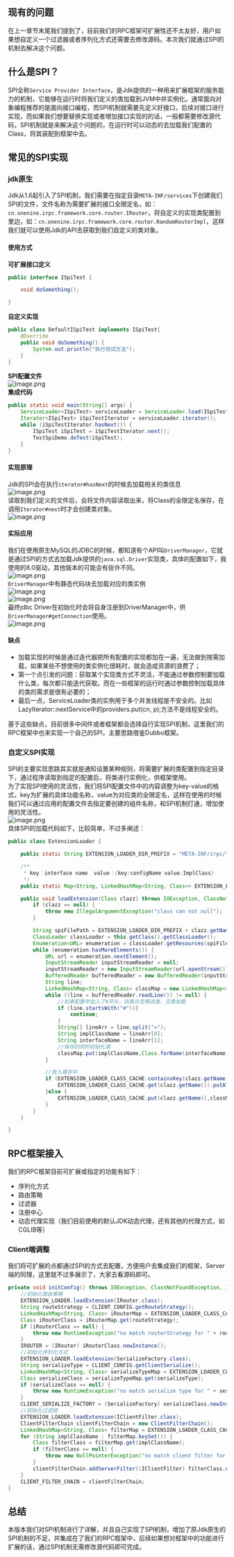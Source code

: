 <a name="Lhk5K"></a>
## 现有的问题
在上一章节末尾我们提到了，目前我们的RPC框架可扩展性还不太友好，用户如果想自定义一个过滤器或者序列化方式还需要去修改源码。本次我们就通过SPI的机制去解决这个问题。
<a name="nVr6q"></a>
## 什么是SPI？
SPI全称`Service Provider Interface`，是Jdk提供的一种用来扩展框架的服务能力的机制，它能够在运行时将我们定义的类加载到JVM中并实例化。通常面向对象编程推荐的是面向接口编程，而SPI机制就需要先定义好接口，后续对接口进行实现，而如果我们想要替换实现或者增加接口实现的的话，一般都需要修改源代码，SPI机制就是来解决这个问题的，在运行时可以动态的去加载我们配置的Class，将其装配到框架中去。
<a name="sYzrq"></a>
## 常见的SPI实现
<a name="PIKeO"></a>
### jdk原生
Jdk从1.6起引入了SPI机制，我们需要在指定目录`META-INF/services`下创建我们SPI的文件，文件名称为需要扩展的接口全限定名，如：`cn.onenine.irpc.framework.core.router.IRouter`，将自定义的实现类配置到里边，如：`cn.onenine.irpc.framework.core.router.RandomRouterImpl`，这样我们就可以使用Jdk的API去获取到我们自定义的类对象。
<a name="aDW3m"></a>
#### 使用方式
**可扩展接口定义**
```java
public interface ISpiTest {

    void doSomething();

}
```
**自定义实现**
```java
public class DefaultISpiTest implements ISpiTest{
    @Override
    public void doSomething() {
        System.out.println("执行测试方法");
    }
}
```

**SPI配置文件**<br />![image.png](https://cdn.nlark.com/yuque/0/2023/png/1171730/1672886346604-e7acf355-6c45-4ed4-8a13-c43f9fc924a7.png#averageHue=%23384538&clientId=ude24e297-2c28-4&crop=0&crop=0&crop=1&crop=1&from=paste&height=222&id=u0af1811d&margin=%5Bobject%20Object%5D&name=image.png&originHeight=277&originWidth=1376&originalType=binary&ratio=1&rotation=0&showTitle=false&size=24791&status=done&style=none&taskId=u96af2384-ffff-4bda-8226-79bdd9875bf&title=&width=1100.8)<br />**集成代码**
```java
public static void main(String[] args) {
    ServiceLoader<ISpiTest> serviceLoader = ServiceLoader.load(ISpiTest.class);
    Iterator<ISpiTest> iSpiTestIterator = serviceLoader.iterator();
    while (iSpiTestIterator.hasNext()) {
        ISpiTest iSpiTest = iSpiTestIterator.next();
        TestSpiDemo.doTest(iSpiTest);
    }
}
```
<a name="bK3yA"></a>
#### 实现原理
Jdk的SPI会在执行`iterator#hasNext`的时候去加载相关的类信息<br />![image.png](https://cdn.nlark.com/yuque/0/2023/png/1171730/1672888187187-0ca190a7-c696-4227-9bfd-32d09a03dc75.png#averageHue=%234c5657&clientId=ude24e297-2c28-4&crop=0&crop=0&crop=1&crop=1&from=paste&height=584&id=ud328678c&margin=%5Bobject%20Object%5D&name=image.png&originHeight=730&originWidth=1807&originalType=binary&ratio=1&rotation=0&showTitle=false&size=140830&status=done&style=none&taskId=uf346ca20-a7b6-4ec6-a894-1d4dca6fba7&title=&width=1445.6)<br />读取到我们定义的文件后，会将文件内容读取出来，将Class的全限定名保存，在调用`Iterator#next`时才会创建类对象。<br />![image.png](https://cdn.nlark.com/yuque/0/2023/png/1171730/1672888375730-4277e345-3056-454d-8459-2f44885a9fec.png#averageHue=%236a836a&clientId=ude24e297-2c28-4&crop=0&crop=0&crop=1&crop=1&from=paste&height=677&id=ub4a6ed64&margin=%5Bobject%20Object%5D&name=image.png&originHeight=846&originWidth=1818&originalType=binary&ratio=1&rotation=0&showTitle=false&size=188637&status=done&style=none&taskId=u276ee9c1-470d-4142-9bd1-16bf6d69417&title=&width=1454.4)
<a name="iJw8h"></a>
#### 实际应用
我们在使用原生MySQL的JDBC的时候，都知道有个API叫`DriverManager`，它就是通过SPI的方式去加载Jdk提供的`java.sql.Driver`实现类，具体的配置如下，我使用的8.0驱动，其他版本的可能会有些许不同。<br />![image.png](https://cdn.nlark.com/yuque/0/2023/png/1171730/1672889201052-f77ed570-11ac-49af-bf13-caf0e68525e1.png#averageHue=%23504e43&clientId=ude24e297-2c28-4&crop=0&crop=0&crop=1&crop=1&from=paste&height=414&id=ua65d45de&margin=%5Bobject%20Object%5D&name=image.png&originHeight=518&originWidth=1469&originalType=binary&ratio=1&rotation=0&showTitle=false&size=65798&status=done&style=none&taskId=u02e4c6ab-85ec-4b82-be6f-41a3c86111b&title=&width=1175.2)<br />`DriverManager`中有静态代码块去加载对应的类实例<br />![image.png](https://cdn.nlark.com/yuque/0/2023/png/1171730/1672889276374-b77e38cd-c8c2-4cc8-96a0-3503b6b589e4.png#averageHue=%232c2c2b&clientId=ude24e297-2c28-4&crop=0&crop=0&crop=1&crop=1&from=paste&height=210&id=u31be162b&margin=%5Bobject%20Object%5D&name=image.png&originHeight=263&originWidth=775&originalType=binary&ratio=1&rotation=0&showTitle=false&size=28332&status=done&style=none&taskId=u1fb1bb77-e7f8-4cdc-8338-1d50789861a&title=&width=620)<br />![image.png](https://cdn.nlark.com/yuque/0/2023/png/1171730/1672889294405-65d3bc34-21e1-4ddc-89a5-cb8c3bd557b0.png#averageHue=%232d2c2b&clientId=ude24e297-2c28-4&crop=0&crop=0&crop=1&crop=1&from=paste&height=541&id=u1b2f9b7f&margin=%5Bobject%20Object%5D&name=image.png&originHeight=676&originWidth=961&originalType=binary&ratio=1&rotation=0&showTitle=false&size=89406&status=done&style=none&taskId=u96d6dd09-a8ed-448b-8829-d6a0cbc800e&title=&width=768.8)<br />最终jdbc Driver在初始化时会将自身注册到DriverManager中，供`DriverManager#getConnection`使用。<br />![image.png](https://cdn.nlark.com/yuque/0/2023/png/1171730/1672891626601-3dcdf548-fef3-43eb-9da2-a77eb6aca756.png#averageHue=%232d2b2b&clientId=ude24e297-2c28-4&crop=0&crop=0&crop=1&crop=1&from=paste&height=655&id=u24a24a60&margin=%5Bobject%20Object%5D&name=image.png&originHeight=819&originWidth=951&originalType=binary&ratio=1&rotation=0&showTitle=false&size=75889&status=done&style=none&taskId=u8771ae1f-87d3-42ad-8c63-ff0e414a26e&title=&width=760.8)
<a name="Zp89l"></a>
#### 缺点

- 加载实现的时候是通过迭代器把所有配置的实现都加在一遍，无法做到按需加载，如果某些不想使用的类实例化很耗时，就会造成资源的浪费了；
- 第一个点引发的问题：获取某个实现类方式不灵活，不能通过参数控制要加载什么类，每次都只能迭代获取。而在一些框架的运行时通过参数控制加载具体的类的需求是很有必要的；
- 最后一点，ServiceLoader类的实例用于多个并发线程是不安全的。比如LazyIterator::nextService中的providers.put(cn, p);方法不是线程安全的。

基于这些缺点，目前很多中间件或者框架都会选择自行实现SPI机制，这里我们的RPC框架中也来实现一个自己的SPI，主要思路借鉴Dubbo框架。
<a name="du8za"></a>
### 自定义SPI实现
SPI的主要实现思路其实就是通知设置某种规则，将需要扩展的类配置到指定目录下，通过程序读取到指定的配置后，将类进行实例化，供框架使用。<br />为了实现SPI使用的灵活性，我们将SPI配置文件中的内容调整为key-value的格式，key为扩展的具体功能名称，value为对应类的全限定名，这样在使用的时候我们可以通过应用的配置文件去指定要创建的组件名称，和SPI机制打通，增加使用的灵活性。<br />![image.png](https://cdn.nlark.com/yuque/0/2023/png/1171730/1672892086150-dc2f365f-07c7-4915-9ea1-37852bb071e8.png#averageHue=%238e9d7f&clientId=ude24e297-2c28-4&crop=0&crop=0&crop=1&crop=1&from=paste&height=482&id=ua6b2cb44&margin=%5Bobject%20Object%5D&name=image.png&originHeight=603&originWidth=1894&originalType=binary&ratio=1&rotation=0&showTitle=false&size=69045&status=done&style=none&taskId=ua9ab8124-299b-41d4-ab24-0da0f8cf1ed&title=&width=1515.2)<br />具体SPI的加载代码如下，比较简单，不过多阐述：
```java
public class ExtensionLoader {

    public static String EXTENSION_LOADER_DIR_PREFIX = "META-INF/irpc/";

    /**
     * key：interface name  value：{key:configName value:ImplClass}
     */
    public static Map<String, LinkedHashMap<String, Class>> EXTENSION_LOADER_CLASS_CACHE = new ConcurrentHashMap<>();

    public void loadExtension(Class clazz) throws IOException, ClassNotFoundException {
        if (clazz == null) {
            throw new IllegalArgumentException("class can not null");
        }

        String spiFilePath = EXTENSION_LOADER_DIR_PREFIX + clazz.getName();
        ClassLoader classLoader = this.getClass().getClassLoader();
        Enumeration<URL> enumeration = classLoader.getResources(spiFilePath);
        while (enumeration.hasMoreElements()) {
            URL url = enumeration.nextElement();
            InputStreamReader inputStreamReader = null;
            inputStreamReader = new InputStreamReader(url.openStream());
            BufferedReader bufferedReader = new BufferedReader(inputStreamReader);
            String line;
            LinkedHashMap<String, Class> classMap = new LinkedHashMap<>();
            while ((line = bufferedReader.readLine()) != null) {
                //如果配置中加入了#开头，则表示忽略该类，无需加载
                if (line.startsWith("#")){
                    continue;
                }
                String[] lineArr = line.split("=");
                String implClassName = lineArr[0];
                String interfaceName = lineArr[1];
                //保存的同时初始化类
                classMap.put(implClassName,Class.forName(interfaceName));
            }

            //放入缓存中
            if (EXTENSION_LOADER_CLASS_CACHE.containsKey(clazz.getName())){
                EXTENSION_LOADER_CLASS_CACHE.get(clazz.getName()).putAll(classMap);
            }else {
                EXTENSION_LOADER_CLASS_CACHE.put(clazz.getName(),classMap);
            }
        }
    }

}
```
<a name="a1XAy"></a>
## RPC框架接入
我们的RPC框架目前可扩展或指定的功能有如下：

- 序列化方式
- 路由策略
- 过滤器
- 注册中心
- 动态代理实现（我们目前使用的默认JDK动态代理，还有其他的代理方式，如CGLIB等）
  <a name="AfYgT"></a>
### Client端调整
我们将可扩展的点都通过SPI的方式去配置，方便用户去集成我们的框架，Server端的同理，这里就不过多展示了，大家去看源码即可。
```java
private void initConfig() throws IOException, ClassNotFoundException, InstantiationException, IllegalAccessException {
    //初始化路由策略
    EXTENSION_LOADER.loadExtension(IRouter.class);
    String routeStrategy = CLIENT_CONFIG.getRouteStrategy();
    LinkedHashMap<String, Class> iRouterMap = EXTENSION_LOADER_CLASS_CACHE.get(IRouter.class.getName());
    Class iRouterClass = iRouterMap.get(routeStrategy);
    if (iRouterClass == null) {
        throw new RuntimeException("no match routerStrategy for " + routeStrategy);
    }
    IROUTER = (IRouter) iRouterClass.newInstance();
    //初始化序列化方式
    EXTENSION_LOADER.loadExtension(SerializeFactory.class);
    String serializeType = CLIENT_CONFIG.getClientSerialize();
    LinkedHashMap<String, Class> serializeTypeMap = EXTENSION_LOADER_CLASS_CACHE.get(SerializeFactory.class.getName());
    Class serializeClass = serializeTypeMap.get(serializeType);
    if (serializeClass == null) {
        throw new RuntimeException("no match serialize type for " + serializeType);
    }
    CLIENT_SERIALIZE_FACTORY = (SerializeFactory) serializeClass.newInstance();
    //初始化过滤链
    EXTENSION_LOADER.loadExtension(IClientFilter.class);
    ClientFilterChain clientFilterChain = new ClientFilterChain();
    LinkedHashMap<String, Class> filterMap = EXTENSION_LOADER_CLASS_CACHE.get(IClientFilter.class.getName());
    for (String implClassName : filterMap.keySet()) {
        Class filterClass = filterMap.get(implClassName);
        if (filterClass == null) {
            throw new NullPointerException("no match client filter for " + implClassName);
        }
        clientFilterChain.addServerFilter((IClientFilter) filterClass.newInstance());
    }
    CLIENT_FILTER_CHAIN = clientFilterChain;
}
```
<a name="lyhA2"></a>
## 总结
本版本我们对SPI机制进行了详解，并且自己实现了SPI机制，增加了原Jdk原生的SPI机制的不足，并集成在了我们的RPC框架中，后续如果想对框架中的功能进行扩展的话，通过SPI机制无需修改源代码即可完成。
